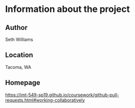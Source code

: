# Information about the project

## Author

Seth Williams

## Location

Tacoma, WA

## Homepage

https://imt-549-sp19.github.io/coursework/github-pull-requests.html#working-collaboratively